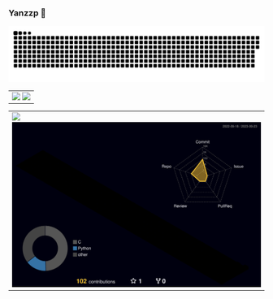 ### Yanzzp 👋

<!--
**Yanzzp/Yanzzp** is a ✨ _special_ ✨ repository because its `README.md` (this file) appears on your GitHub profile.

Here are some ideas to get you started:

- 🔭 I’m currently working on ...
- 🌱 I’m currently learning ...
- 👯 I’m looking to collaborate on ...
- 🤔 I’m looking for help with ...
- 💬 Ask me about ...
- 📫 How to reach me: ...
- 😄 Pronouns: ...
- ⚡ Fun fact: ...
-->

<!-- dynamic typing effect 动态打字效果 -->

<picture>
  <source media="(prefers-color-scheme: dark)" srcset="https://raw.githubusercontent.com/Yanzzp/Yanzzp/output/github-contribution-grid-snake-dark.svg">
  <source media="(prefers-color-scheme: light)" srcset="https://raw.githubusercontent.com/Yanzzp/Yanzzp/output/github-contribution-grid-snake.svg">
  <img alt="github contribution grid snake animation" src="https://raw.githubusercontent.com/Yanzzp/Yanzzp/output/github-contribution-grid-snake.svg">
</picture>
<!--
<div align="center"><img src="https://cdn.jsdelivr.net/gh/Yanzzp/Yanzzp/assets/github-contribution-grid-snake.svg" /></div>
-->

<table>
  <tr>
    <td>
        <img align="" height="137px" src="https://github-readme-stats.vercel.app/api?username=Yanzzp&show_icons=true&theme=tokyonight" class="image"  />
        <img align="" height="137px" src="https://github-readme-stats.vercel.app/api/top-langs/?username=Yanzzp&layout=compact&theme=tokyonight" class="image" />   
    </td>
  </tr>
</table>

<table>
    <tr>
        <td>
            <img src="https://github-readme-activity-graph.vercel.app/graph?username=Yanzzp&theme=xcode" class="image"/>
            <img src="https://github.com/Yanzzp/Yanzzp/blob/main/profile-3d-contrib/profile-night-rainbow.svg" class="image"/>
        </td>
    </tr>
</table>


